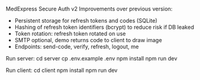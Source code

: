MedExpress Secure Auth v2
Improvements over previous version:
- Persistent storage for refresh tokens and codes (SQLite)
- Hashing of refresh token identifiers (bcrypt) to reduce risk if DB leaked
- Token rotation: refresh token rotated on use
- SMTP optional, demo returns code to client to draw image
- Endpoints: send-code, verify, refresh, logout, me

Run server:
cd server
cp .env.example .env
npm install
npm run dev

Run client:
cd client
npm install
npm run dev
